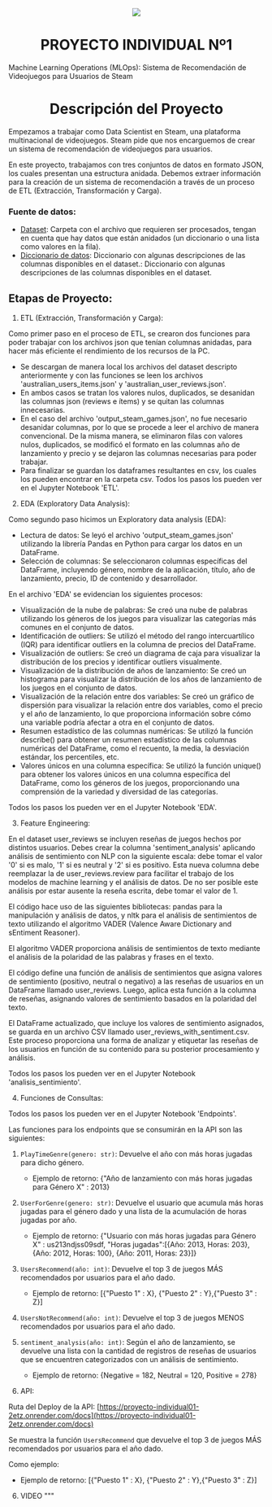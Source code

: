 <p align=center><img src=[https://mygaming.co.za/news/wp-content/uploads/2015/08/Most-popular-and-highest-rated-games-currently-on-Steam.jpg]><p>


   
# <h1 align=center> **PROYECTO INDIVIDUAL Nº1** </h1>

Machine Learning Operations (MLOps): Sistema de Recomendación de Videojuegos para Usuarios de Steam

# <h1 align=center> **Descripción del Proyecto** </h1>

Empezamos a trabajar como Data Scientist en Steam, una plataforma multinacional de videojuegos. Steam pide que nos encarguemos de crear un sistema de recomendación de videojuegos para usuarios.

En este proyecto, trabajamos con tres conjuntos de datos en formato JSON, los cuales presentan una estructura anidada. Debemos extraer información para la creación de un sistema de recomendación a través de un proceso de ETL (Extracción, Transformación y Carga).

### Fuente de datos:

- [Dataset](https://drive.google.com/drive/folders/1HqBG2-sUkz_R3h1dZU5F2uAzpRn7BSpj): Carpeta con el archivo que requieren ser procesados, tengan en cuenta que hay datos que están anidados (un diccionario o una lista como valores en la fila).
- [Diccionario de datos](https://docs.google.com/spreadsheets/d/1-t9HLzLHIGXvliq56UE_gMaWBVTPfrlTf2D9uAtLGrk/edit?usp=drive_link): Diccionario con algunas descripciones de las columnas disponibles en el dataset.: Diccionario con algunas descripciones de las columnas disponibles en el dataset.

## Etapas de Proyecto:

1. ETL (Extracción, Transformación y Carga):

Como primer paso en el proceso de ETL, se crearon dos funciones para poder trabajar con los archivos json que tenían columnas anidadas, para hacer más eficiente el rendimiento de los recursos de la PC.

- Se descargan de manera local los archivos del dataset descripto anteriormente y con las funciones se leen los archivos 'australian_users_items.json' y 'australian_user_reviews.json'.
- En ambos casos se tratan los valores nulos, duplicados, se desanidan las columnas json (reviews e ítems) y se quitan las columnas innecesarias.
- En el caso del archivo 'output_steam_games.json', no fue necesario desanidar columnas, por lo que se procede a leer el archivo de manera convencional. De la misma manera, se eliminaron filas con valores nulos, duplicados, se modificó el formato en las columnas año de lanzamiento y precio y se dejaron las columnas necesarias para poder trabajar.
- Para finalizar se guardan los dataframes resultantes en csv, los cuales los pueden encontrar en la carpeta csv. Todos los pasos los pueden ver en el Jupyter Notebook 'ETL'.

2. EDA (Exploratory Data Analysis):

Como segundo paso hicimos un Exploratory data analysis (EDA):

- Lectura de datos: Se leyó el archivo 'output_steam_games.json' utilizando la librería Pandas en Python para cargar los datos en un DataFrame.
- Selección de columnas: Se seleccionaron columnas específicas del DataFrame, incluyendo género, nombre de la aplicación, título, año de lanzamiento, precio, ID de contenido y desarrollador.

En el archivo 'EDA' se evidencian los siguientes procesos:

- Visualización de la nube de palabras: Se creó una nube de palabras utilizando los géneros de los juegos para visualizar las categorías más comunes en el conjunto de datos.
- Identificación de outliers: Se utilizó el método del rango intercuartílico (IQR) para identificar outliers en la columna de precios del DataFrame.
- Visualización de outliers: Se creó un diagrama de caja para visualizar la distribución de los precios y identificar outliers visualmente.
- Visualización de la distribución de años de lanzamiento: Se creó un histograma para visualizar la distribución de los años de lanzamiento de los juegos en el conjunto de datos.
- Visualización de la relación entre dos variables: Se creó un gráfico de dispersión para visualizar la relación entre dos variables, como el precio y el año de lanzamiento, lo que proporciona información sobre cómo una variable podría afectar a otra en el conjunto de datos.
- Resumen estadístico de las columnas numéricas: Se utilizó la función describe() para obtener un resumen estadístico de las columnas numéricas del DataFrame, como el recuento, la media, la desviación estándar, los percentiles, etc.
- Valores únicos en una columna específica: Se utilizó la función unique() para obtener los valores únicos en una columna específica del DataFrame, como los géneros de los juegos, proporcionando una comprensión de la variedad y diversidad de las categorías.

Todos los pasos los pueden ver en el Jupyter Notebook 'EDA'.

3. Feature Engineering:

En el dataset user_reviews se incluyen reseñas de juegos hechos por distintos usuarios. Debes crear la columna 'sentiment_analysis' aplicando análisis de sentimiento con NLP con la siguiente escala: debe tomar el valor '0' si es malo, '1' si es neutral y '2' si es positivo. Esta nueva columna debe reemplazar la de user_reviews.review para facilitar el trabajo de los modelos de machine learning y el análisis de datos. De no ser posible este análisis por estar ausente la reseña escrita, debe tomar el valor de 1.

El código hace uso de las siguientes bibliotecas: pandas para la manipulación y análisis de datos, y nltk para el análisis de sentimientos de texto utilizando el algoritmo VADER (Valence Aware Dictionary and sEntiment Reasoner).

El algoritmo VADER proporciona análisis de sentimientos de texto mediante el análisis de la polaridad de las palabras y frases en el texto.

El código define una función de análisis de sentimientos que asigna valores de sentimiento (positivo, neutral o negativo) a las reseñas de usuarios en un DataFrame llamado user_reviews. Luego, aplica esta función a la columna de reseñas, asignando valores de sentimiento basados en la polaridad del texto.

El DataFrame actualizado, que incluye los valores de sentimiento asignados, se guarda en un archivo CSV llamado user_reviews_with_sentiment.csv. Este proceso proporciona una forma de analizar y etiquetar las reseñas de los usuarios en función de su contenido para su posterior procesamiento y análisis.

Todos los pasos los pueden ver en el Jupyter Notebook 'analisis_sentimiento'.

4. Funciones de Consultas:

Todos los pasos los pueden ver en el Jupyter Notebook 'Endpoints'.

Las funciones para los endpoints que se consumirán en la API son las siguientes:

1. `PlayTimeGenre(genero: str)`: Devuelve el año con más horas jugadas para dicho género.
   - Ejemplo de retorno: {"Año de lanzamiento con más horas jugadas para Género X" : 2013}

2. `UserForGenre(genero: str)`: Devuelve el usuario que acumula más horas jugadas para el género dado y una lista de la acumulación de horas jugadas por año.
   - Ejemplo de retorno: {"Usuario con más horas jugadas para Género X" : us213ndjss09sdf, "Horas jugadas":[{Año: 2013, Horas: 203}, {Año: 2012, Horas: 100}, {Año: 2011, Horas: 23}]}

3. `UsersRecommend(año: int)`: Devuelve el top 3 de juegos MÁS recomendados por usuarios para el año dado.
   - Ejemplo de retorno: [{"Puesto 1" : X}, {"Puesto 2" : Y},{"Puesto 3" : Z}]

4. `UsersNotRecommend(año: int)`: Devuelve el top 3 de juegos MENOS recomendados por usuarios para el año dado.
   
5. `sentiment_analysis(año: int)`: Según el año de lanzamiento, se devuelve una lista con la cantidad de registros de reseñas de usuarios que se encuentren categorizados con un análisis de sentimiento.
   - Ejemplo de retorno: {Negative = 182, Neutral = 120, Positive = 278}

5. API:

Ruta del Deploy de la API: [https://proyecto-individual01-2etz.onrender.com/docs](https://proyecto-individual01-2etz.onrender.com/docs)

Se muestra la función `UsersRecommend` que devuelve el top 3 de juegos MÁS recomendados por usuarios para el año dado. 

Como ejemplo:

- Ejemplo de retorno: [{"Puesto 1" : X}, {"Puesto 2" : Y},{"Puesto 3" : Z}]

6. VIDEO
"""
